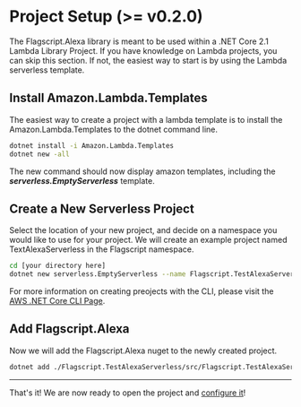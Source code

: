 # Project Setup (>= v0.2.0)

The Flagscript.Alexa library is meant to be used within a .NET Core 2.1 Lambda Library Project. If you have knowledge on Lambda projects, you can skip this section. If not, the easiest way to start is by using 
the Lambda serverless template. 


## Install Amazon.Lambda.Templates

The easiest way to create a project with a lambda template is to install the Amazon.Lambda.Templates to the dotnet command line. 

```bash
dotnet install -i Amazon.Lambda.Templates
dotnet new -all
```
The new command should now display amazon templates, including the **_serverless.EmptyServerless_** template.

## Create a New Serverless Project

Select the location of your new project, and decide on a namespace you would like to use for your project. We will create an example project named TextAlexaServerless in the Flagscript namespace. 

```bash
cd [your directory here]
dotnet new serverless.EmptyServerless --name Flagscript.TestAlexaServerless
```

For more information on creating preojects with the CLI, please visit the [AWS .NET Core CLI Page](https://docs.aws.amazon.com/lambda/latest/dg/lambda-dotnet-coreclr-deployment-package.html).

## Add Flagscript.Alexa

Now we will add the Flagscript.Alexa nuget to the newly created project. 

```bash
dotnet add ./Flagscript.TestAlexaServerless/src/Flagscript.TestAlexaServerless/Flagscript.TestAlexaServerless.csproj package Flagscript.Alexa
```
---

That's it! We are now ready to open the project and [configure it](./CONFIGURATION.md)!
